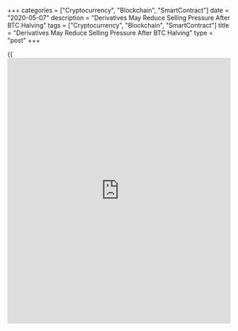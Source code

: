 +++
categories = ["Cryptocurrency", "Blockchain", "SmartContract"]
date = "2020-05-07"
description = "Derivatives May Reduce Selling Pressure After BTC Halving"
tags = ["Cryptocurrency", "Blockchain", "SmartContract"]
title = "Derivatives May Reduce Selling Pressure After BTC Halving"
type = "post"
+++

{{<iframe id="large-banner" src="https://www.bounty.group/#slide=9.0" width="100%" height="600" scrolling="no" style="border: 0px solid rgb(216, 221, 230); border-radius: 3px;">}}

In early trading at 00:00 UTC, the world’s oldest cryptocurrency was
around $8,957 before jumping as high as $9,399 at 13:00 UTC (9 a.m. EDT)
on spot exchanges including Coinbase. It was changing hands at a price
above its 10-day and 50-day technical indicator moving averages,
signaling bullish sentiment Wednesday. At press time [bitcoin](https://www.letsplayfx.com/blog/forex-for-bitcoin/) (BTC) was
trading up 3.8% over 24 hours at $9,258.

Big-name [bitcoin](https://www.letsplayfx.com/blog/forex-for-bitcoin/) [investor](https://www.fintechee.com/tutorial-for-forex-trading/investor-mode/) Mike Novogratz of Galaxy Digital has been
making the rounds this week, talking about how he views digital scarcity
driving [bitcoin](https://www.letsplayfx.com/blog/forex-for-bitcoin/) prices higher after next week’s expected halving event.
“Next Tuesday we have the [bitcoin](https://www.letsplayfx.com/blog/forex-for-bitcoin/) halving where the inflation rate gets
cut in half,” Novogratz said on CNBC’s Closing Bell program Monday. “You
talk about inflation in fiat currencies where the [Federal Reserve] is
printing money like a money-printing machine and in the [bitcoin](https://www.letsplayfx.com/blog/forex-for-bitcoin/) space
the money supply gets cut.”

[![Derivatives May Reduce Selling Pressure After BTC Halving][1]][1]

This may be true, but it also means a smaller reward and thus smaller
revenue for miners to pay labor, rent and electricity. That’s because
they will have fewer [bitcoin](https://www.letsplayfx.com/blog/forex-for-bitcoin/) inflows they can sell for cash. However, in
July 2016, the last time [bitcoin](https://www.letsplayfx.com/blog/forex-for-bitcoin/) supply was cut in half, the market was
much different.

Garrick Hileman, an economist and a long-time researcher in the crypto
space currently at wallet provider Blockchain.com, says things have
changed since the previous halving halving event. For example, CME
didn’t start offering [bitcoin](https://www.letsplayfx.com/blog/forex-for-bitcoin/) futures until late 2017. Ahead of this
halving, [bitcoin](https://www.letsplayfx.com/blog/forex-for-bitcoin/) miners can purchase futures contracts, locking in
[bitcoin](https://www.letsplayfx.com/blog/forex-for-bitcoin/) prices to pay for their expenditures.

Open positions on CME futures recently hit a 10-month high. However, the
U.S.-based platform takes up only a small fraction of the market. The
biggest players in the crypto derivatives market — such as Huobi,
Binance BitMEX and OKex — are based in Asia and don’t accept U.S.
customers.

_Derivatives May Reduce Miner Selling Pressure After Bitcoin Halving,
CoinDesk, May 7_

_Source:[FXPro][2]_

   1. /files/downloads/7/d/c/7dc55b2842a27011b0bb92b81e2f637b_db3011e5c5a2915343d69231ec9fbe49.png
   2. /geturl/index/d8af2721c96a074ce0e5791d3eaf79b0febcfbce/